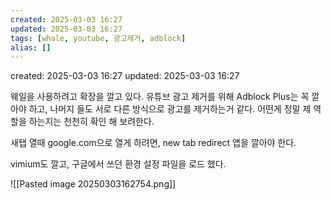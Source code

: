 ```yaml
---
created: 2025-03-03 16:27
updated: 2025-03-03 16:27
tags: [whale, youtube, 광고제거, adblock]
alias: []
---
```


created: 2025-03-03 16:27
updated: 2025-03-03 16:27


웨일을 사용하려고 확장을 깔고 있다.
유튜브 광고 제거를 위해 Adblock Plus는 꼭 깔아야 하고, 
나머지 들도 서로 다른 방식으로 광고를 제거하는거 같다.
어떤게 정말 제 역할을 하는지는 천천히 확인 해 보려한다.

새탭 열때 google.com으로 열게 하려면, new tab redirect 앱을 깔아야 한다.


vimium도 깔고, 구글에서 쓰던 환경 설정 파일을 로드 했다.


![[Pasted image 20250303162754.png]]